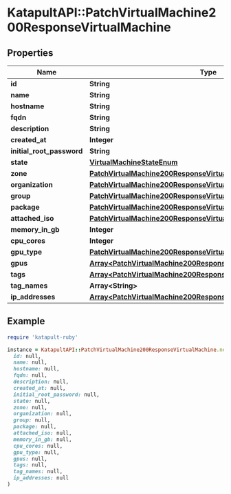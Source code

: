 # KatapultAPI::PatchVirtualMachine200ResponseVirtualMachine

## Properties

| Name | Type | Description | Notes |
| ---- | ---- | ----------- | ----- |
| **id** | **String** |  | [optional] |
| **name** | **String** |  | [optional] |
| **hostname** | **String** |  | [optional] |
| **fqdn** | **String** |  | [optional] |
| **description** | **String** |  | [optional] |
| **created_at** | **Integer** |  | [optional] |
| **initial_root_password** | **String** |  | [optional] |
| **state** | [**VirtualMachineStateEnum**](VirtualMachineStateEnum.md) |  | [optional] |
| **zone** | [**PatchVirtualMachine200ResponseVirtualMachineZone**](PatchVirtualMachine200ResponseVirtualMachineZone.md) |  | [optional] |
| **organization** | [**PatchVirtualMachine200ResponseVirtualMachineOrganization**](PatchVirtualMachine200ResponseVirtualMachineOrganization.md) |  | [optional] |
| **group** | [**PatchVirtualMachine200ResponseVirtualMachineGroup**](PatchVirtualMachine200ResponseVirtualMachineGroup.md) |  | [optional] |
| **package** | [**PatchVirtualMachine200ResponseVirtualMachinePackage**](PatchVirtualMachine200ResponseVirtualMachinePackage.md) |  | [optional] |
| **attached_iso** | [**PatchVirtualMachine200ResponseVirtualMachineAttachedISO**](PatchVirtualMachine200ResponseVirtualMachineAttachedISO.md) |  | [optional] |
| **memory_in_gb** | **Integer** |  | [optional] |
| **cpu_cores** | **Integer** |  | [optional] |
| **gpu_type** | [**PatchVirtualMachine200ResponseVirtualMachineGPUType**](PatchVirtualMachine200ResponseVirtualMachineGPUType.md) |  | [optional] |
| **gpus** | [**Array&lt;PatchVirtualMachine200ResponseVirtualMachineGPUs&gt;**](PatchVirtualMachine200ResponseVirtualMachineGPUs.md) |  | [optional] |
| **tags** | [**Array&lt;PatchVirtualMachine200ResponseVirtualMachineTags&gt;**](PatchVirtualMachine200ResponseVirtualMachineTags.md) |  | [optional] |
| **tag_names** | **Array&lt;String&gt;** |  | [optional] |
| **ip_addresses** | [**Array&lt;PatchVirtualMachine200ResponseVirtualMachineIPAddresses&gt;**](PatchVirtualMachine200ResponseVirtualMachineIPAddresses.md) |  | [optional] |

## Example

```ruby
require 'katapult-ruby'

instance = KatapultAPI::PatchVirtualMachine200ResponseVirtualMachine.new(
  id: null,
  name: null,
  hostname: null,
  fqdn: null,
  description: null,
  created_at: null,
  initial_root_password: null,
  state: null,
  zone: null,
  organization: null,
  group: null,
  package: null,
  attached_iso: null,
  memory_in_gb: null,
  cpu_cores: null,
  gpu_type: null,
  gpus: null,
  tags: null,
  tag_names: null,
  ip_addresses: null
)
```

